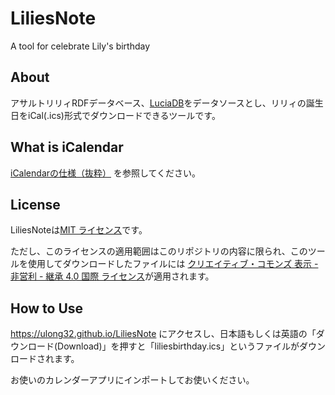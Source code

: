 # LiliesNote

A tool for celebrate Lily's birthday

## About

アサルトリリィRDFデータベース、[LuciaDB](https://github.com/Assault-Lily/LuciaDB)をデータソースとし、リリィの誕生日をiCal(.ics)形式でダウンロードできるツールです。

## What is iCalendar

[iCalendarの仕様（抜粋）](https://gist.github.com/ulong32/6d210fa82f0ee3feea70b643766b9ad3) を参照してください。

## License

LiliesNoteは[MIT ライセンス](https://opensource.org/licenses/MIT)です。

ただし、このライセンスの適用範囲はこのリポジトリの内容に限られ、このツールを使用してダウンロードしたファイルには [クリエイティブ・コモンズ 表示 - 非営利 - 継承 4.0 国際 ライセンス](https://creativecommons.org/licenses/by-nc-sa/4.0/deed.ja)が適用されます。

## How to Use

<https://ulong32.github.io/LiliesNote> にアクセスし、日本語もしくは英語の「ダウンロード(Download)」を押すと「liliesbirthday.ics」というファイルがダウンロードされます。

お使いのカレンダーアプリにインポートしてお使いください。
